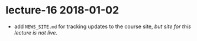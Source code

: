 # lecture-16 2018-01-02

* add `NEWS_SITE.md` for tracking updates to the course site, *but site for this lecture is not live*.
